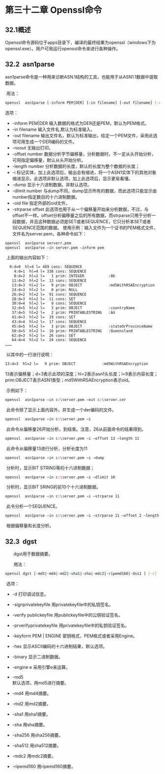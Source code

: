 # 第三十二章 Openssl命令

## 32.1概述

​	Openssl命令源码位于apps目录下，编译的最终结果为openssl（windows下为openssl.exe）。用户可用运行openssl命令来进行各种操作。

## 32.2  asn1parse

​	asn1parse命令是一种用来诊断ASN.1结构的工具，也能用于从ASN1.1数据中提取数据。

​	用法：

```bash
openssl  asn1parse [-inform PEM|DER] [-in filename] [-out filename] [-noout] [-offset number] [-length number] [-i] [-oid filename] [-strparse offset] [-genstr string ] [-genconf file]
```

选项：

* -inform PEM|DER
  输入数据的格式为DER还是PEM，默认为PEM格式。
* -in filename
  输入文件名,默认为标准输入。
* -out filename
  输出文件名，默认为标准输出，给定一个PEM文件，采用此选项可用生成一个DER编码的文件。
* -noout
  无输出打印。
* -offset number
  数据分析字节偏移量，分析数据时，不一定从头开始分析，可用指定偏移量，默认从头开始分析。
* -length number
  分析数据的长度，默认的长度为整个数据的长度；
* -i
  标记实体，加上此选项后，输出会有缩进，将一个ASN1实体下的其他对象缩进显示。此选项非默认选项，加上此选项后，显示更易看懂。
* -dump
  显示十六进制数据。非默认选项。
* -dlimit number
  与dump不同，dump显示所有的数据，而此选项只能显示由number指定数目的十六进制数据。
* -oid file
  指定外部的oid文件。
* -strparse offset
  此选项也用于从一个偏移量开始来分析数据，不过，与offset不一样。offset分析偏移量之后的所有数据，而strparse只用于分析一段数据，并且这种数据必须是SET或者SEQUENCE，它只分析本SET或者SEQUENCE范围的数据。
  使用示例：输入文件为一个证书的PEM格式文件，文件名为server.pem，各种命令如下：

```bash
openssl  asn1parse serverr.pem
openssl  asn1parse –in server.pem –inform pem
```

​	上面的输出内容如下：

```bash
  0:d=0  hl=4 l= 489 cons: SEQUENCE
    4:d=1  hl=4 l= 338 cons: SEQUENCE
    8:d=2  hl=2 l=   1 prim: INTEGER           :06
   11:d=2  hl=2 l=  13 cons: SEQUENCE
   13:d=3  hl=2 l=   9 prim: OBJECT            :md5WithRSAEncryption
   24:d=3  hl=2 l=   0 prim: NULL
   26:d=2  hl=2 l=  91 cons: SEQUENCE
   28:d=3  hl=2 l=  11 cons: SET
   30:d=4  hl=2 l=   9 cons: SEQUENCE
   32:d=5  hl=2 l=   3 prim: OBJECT            :countryName
   37:d=5  hl=2 l=   2 prim: PRINTABLESTRING   :AU
   41:d=3  hl=2 l=  19 cons: SET
   43:d=4  hl=2 l=  17 cons: SEQUENCE
   45:d=5  hl=2 l=   3 prim: OBJECT            :stateOrProvinceName
   50:d=5  hl=2 l=  10 prim: PRINTABLESTRING   :Queensland
   62:d=3  hl=2 l=  26 cons: SET
   64:d=4  hl=2 l=  24 cons: SEQUENCE
………
```

​	以其中的一行进行说明：

```bash
13:d=3  hl=2 l=   9 prim: OBJECT            :md5WithRSAEncryption
```

​	13表示偏移量；d=3表示此项的深度；hl=2表示asn1头长度；l=9表示内容长度；prim:OBJECT表示ASN1类型；md5WithRSAEncryption表示oid。

​	示例如下：

```bash
openssl  asn1parse –in c:\server.pem –out c:\server.cer
```

​	此命令除了显示上面内容外，并生成一个der编码的文件。

```bash
openssl  asn1parse –in c:\server.pem –i
```

​	此命令从偏移量26开始分析，到结束。注意，26从前面命令的结果得到。

```bash
openssl  asn1parse –in c:\server.pem –i –offset 13 –length 11
```

​	此命令从偏移量13进行分析，分析长度为11

```bash
openssl  asn1parse –in c:\server.pem –i –dump
```

​	分析时，显示BIT STRING等的十六进制数据；

```bash
openssl  asn1parse –in c:\server.pem –i –dlimit 10
```

​	分析时，显示BIT SRING的前10个十六进制数据。

```bash
openssl  asn1parse –in c:\server.pem –i –strparse 11
```

​	此令分析一个SEQUENCE。

```bash
openssl  asn1parse –in c:\server.pem –i –strparse 11 –offset 2 –length 11
```

​	根据偏移量和长度分析。

## 32.3  dgst

       dgst用于数据摘要。

       用法：

```bash
openssl dgst [-md5|-md4|-md2|-sha1|-sha|-mdc2|-ripemd160|-dss1 ] [-c] [-d ] [-hex] [-binary] [-out filename] [-sign filename] [-passin arg] [-verify filename] [-prverify filename] [-signature filename ] [file…]
```

​	选项：

* -d
  打印调试信息。
* -signprivatekeyfile
  用privatekeyfile中的私钥签名。
* -verify    publickeyfile
  用publickeyfile中的公钥验证签名。
* -prverifyprivatekeyfile
  用privatekeyfile中的私钥验证签名。
* -keyform PEM |  ENGINE
  密钥格式，PEM格式或者采用Engine。
* -hex
  显示ASCII编码的十六进制结果，默认选项。
* -binary
  显示二进制数据。
* -engine    e
  采用引擎e来运算。
* -md5      
  默认选项，用md5进行摘要。
* -md4
  用md4摘要。
* -md2
  用md2摘要。
* -sha1
  用sha1摘要。
* -sha
  用sha摘要。
* -sha256
  用sha256摘要。
* -sha512
  用sha512摘要。
* -mdc2
  用mdc2摘要。
* -ripemd160
  用ripemd160摘要。

  ​

